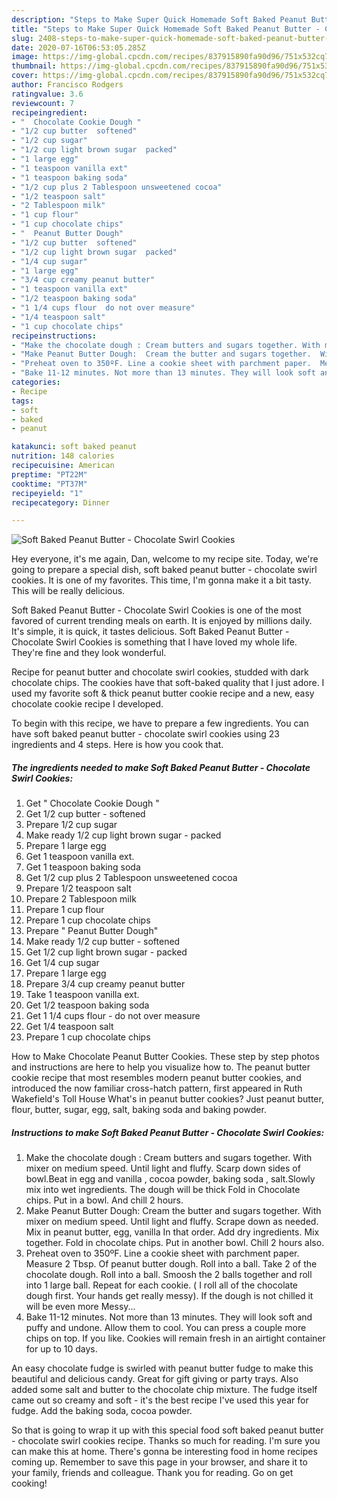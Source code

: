 ```yaml
---
description: "Steps to Make Super Quick Homemade Soft Baked Peanut Butter - Chocolate Swirl Cookies"
title: "Steps to Make Super Quick Homemade Soft Baked Peanut Butter - Chocolate Swirl Cookies"
slug: 2408-steps-to-make-super-quick-homemade-soft-baked-peanut-butter-chocolate-swirl-cookies
date: 2020-07-16T06:53:05.285Z
image: https://img-global.cpcdn.com/recipes/837915890fa90d96/751x532cq70/soft-baked-peanut-butter-chocolate-swirl-cookies-recipe-main-photo.jpg
thumbnail: https://img-global.cpcdn.com/recipes/837915890fa90d96/751x532cq70/soft-baked-peanut-butter-chocolate-swirl-cookies-recipe-main-photo.jpg
cover: https://img-global.cpcdn.com/recipes/837915890fa90d96/751x532cq70/soft-baked-peanut-butter-chocolate-swirl-cookies-recipe-main-photo.jpg
author: Francisco Rodgers
ratingvalue: 3.6
reviewcount: 7
recipeingredient:
- "  Chocolate Cookie Dough "
- "1/2 cup butter  softened"
- "1/2 cup sugar"
- "1/2 cup light brown sugar  packed"
- "1 large egg"
- "1 teaspoon vanilla ext"
- "1 teaspoon baking soda"
- "1/2 cup plus 2 Tablespoon unsweetened cocoa"
- "1/2 teaspoon salt"
- "2 Tablespoon milk"
- "1 cup flour"
- "1 cup chocolate chips"
- "  Peanut Butter Dough"
- "1/2 cup butter  softened"
- "1/2 cup light brown sugar  packed"
- "1/4 cup sugar"
- "1 large egg"
- "3/4 cup creamy peanut butter"
- "1 teaspoon vanilla ext"
- "1/2 teaspoon baking soda"
- "1 1/4 cups flour  do not over measure"
- "1/4 teaspoon salt"
- "1 cup chocolate chips"
recipeinstructions:
- "Make the chocolate dough : Cream butters and sugars together. With mixer on medium speed.  Until light and fluffy. Scarp down sides of bowl.Beat in egg and vanilla , cocoa powder,  baking soda , salt.Slowly mix into wet ingredients.  The dough will be thick Fold in Chocolate chips. Put in a bowl. And chill 2 hours."
- "Make Peanut Butter Dough:  Cream the butter and sugars together.  With mixer on medium speed. Until light and fluffy.  Scrape down as needed. Mix in peanut butter,  egg, vanilla In that order. Add dry ingredients.  Mix together.  Fold in chocolate chips.  Put in another bowl.  Chill 2 hours also."
- "Preheat oven to 350ºF. Line a cookie sheet with parchment paper.  Measure 2 Tbsp. Of peanut butter dough.  Roll into a ball. Take 2 of the chocolate dough.  Roll into a ball. Smoosh the 2 balls together and roll into 1 large ball. Repeat for each cookie. ( I roll all of the chocolate dough first. Your hands get really messy). If the dough is not chilled it will be even more Messy..."
- "Bake 11-12 minutes. Not more than 13 minutes. They will look soft and puffy and undone. Allow them to cool. You can press a couple more chips on top. If you like. Cookies will remain fresh in an airtight container for up to 10 days."
categories:
- Recipe
tags:
- soft
- baked
- peanut

katakunci: soft baked peanut 
nutrition: 148 calories
recipecuisine: American
preptime: "PT22M"
cooktime: "PT37M"
recipeyield: "1"
recipecategory: Dinner

---
```



![Soft Baked Peanut Butter - Chocolate Swirl Cookies](https://img-global.cpcdn.com/recipes/837915890fa90d96/751x532cq70/soft-baked-peanut-butter-chocolate-swirl-cookies-recipe-main-photo.jpg)

Hey everyone, it's me again, Dan, welcome to my recipe site. Today, we're going to prepare a special dish, soft baked peanut butter - chocolate swirl cookies. It is one of my favorites. This time, I'm gonna make it a bit tasty. This will be really delicious.

Soft Baked Peanut Butter - Chocolate Swirl Cookies is one of the most favored of current trending meals on earth. It is enjoyed by millions daily. It's simple, it is quick, it tastes delicious. Soft Baked Peanut Butter - Chocolate Swirl Cookies is something that I have loved my whole life. They're fine and they look wonderful.

Recipe for peanut butter and chocolate swirl cookies, studded with dark chocolate chips. The cookies have that soft-baked quality that I just adore. I used my favorite soft &amp; thick peanut butter cookie recipe and a new, easy chocolate cookie recipe I developed.


To begin with this recipe, we have to prepare a few ingredients. You can have soft baked peanut butter - chocolate swirl cookies using 23 ingredients and 4 steps. Here is how you cook that.

<!--inarticleads1-->

##### The ingredients needed to make Soft Baked Peanut Butter - Chocolate Swirl Cookies:

1. Get  &#34; Chocolate Cookie Dough &#34;
1. Get 1/2 cup butter - softened
1. Prepare 1/2 cup sugar
1. Make ready 1/2 cup light brown sugar - packed
1. Prepare 1 large egg
1. Get 1 teaspoon vanilla ext.
1. Get 1 teaspoon baking soda
1. Get 1/2 cup plus 2 Tablespoon unsweetened cocoa
1. Prepare 1/2 teaspoon salt
1. Prepare 2 Tablespoon milk
1. Prepare 1 cup flour
1. Prepare 1 cup chocolate chips
1. Prepare  &#34; Peanut Butter Dough&#34;
1. Make ready 1/2 cup butter - softened
1. Get 1/2 cup light brown sugar - packed
1. Get 1/4 cup sugar
1. Prepare 1 large egg
1. Prepare 3/4 cup creamy peanut butter
1. Take 1 teaspoon vanilla ext.
1. Get 1/2 teaspoon baking soda
1. Get 1 1/4 cups flour - do not over measure
1. Get 1/4 teaspoon salt
1. Prepare 1 cup chocolate chips


How to Make Chocolate Peanut Butter Cookies. These step by step photos and instructions are here to help you visualize how to. The peanut butter cookie recipe that most resembles modern peanut butter cookies, and introduced the now familiar cross-hatch pattern, first appeared in Ruth Wakefield&#39;s Toll House What&#39;s in peanut butter cookies? Just peanut butter, flour, butter, sugar, egg, salt, baking soda and baking powder. 

<!--inarticleads2-->

##### Instructions to make Soft Baked Peanut Butter - Chocolate Swirl Cookies:

1. Make the chocolate dough : Cream butters and sugars together. With mixer on medium speed.  Until light and fluffy. Scarp down sides of bowl.Beat in egg and vanilla , cocoa powder,  baking soda , salt.Slowly mix into wet ingredients.  The dough will be thick Fold in Chocolate chips. Put in a bowl. And chill 2 hours.
1. Make Peanut Butter Dough:  Cream the butter and sugars together.  With mixer on medium speed. Until light and fluffy.  Scrape down as needed. Mix in peanut butter,  egg, vanilla In that order. Add dry ingredients.  Mix together.  Fold in chocolate chips.  Put in another bowl.  Chill 2 hours also.
1. Preheat oven to 350ºF. Line a cookie sheet with parchment paper.  Measure 2 Tbsp. Of peanut butter dough.  Roll into a ball. Take 2 of the chocolate dough.  Roll into a ball. Smoosh the 2 balls together and roll into 1 large ball. Repeat for each cookie. ( I roll all of the chocolate dough first. Your hands get really messy). If the dough is not chilled it will be even more Messy...
1. Bake 11-12 minutes. Not more than 13 minutes. They will look soft and puffy and undone. Allow them to cool. You can press a couple more chips on top. If you like. Cookies will remain fresh in an airtight container for up to 10 days.


An easy chocolate fudge is swirled with peanut butter fudge to make this beautiful and delicious candy. Great for gift giving or party trays. Also added some salt and butter to the chocolate chip mixture. The fudge itself came out so creamy and soft - it&#39;s the best recipe I&#39;ve used this year for fudge. Add the baking soda, cocoa powder. 

So that is going to wrap it up with this special food soft baked peanut butter - chocolate swirl cookies recipe. Thanks so much for reading. I'm sure you can make this at home. There's gonna be interesting food in home recipes coming up. Remember to save this page in your browser, and share it to your family, friends and colleague. Thank you for reading. Go on get cooking!
